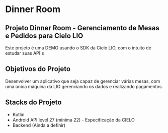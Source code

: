 # Dinner Room
## Projeto Dinner Room - Gerenciamento de Mesas e Pedidos para Cielo LIO

Este projeto é uma DEMO usando o SDK da Cielo LIO, com o intuito de estudar suas API's

## Objetivos do Projeto

Desenvolver um aplicativo que seja capaz de gerenciar várias mesas, com uma única máquina da LIO gerenciando os dados e realizando pagamentos.

## Stacks do Projeto

* Kotlin
* Android API level 27 (minima 22) - Especificação da CIELO
* Backend (Ainda a definir)
